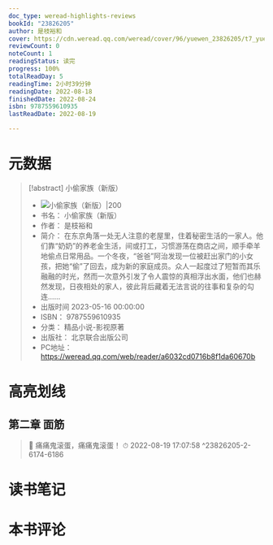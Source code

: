 ```yaml
---
doc_type: weread-highlights-reviews
bookId: "23826205"
author: 是枝裕和
cover: https://cdn.weread.qq.com/weread/cover/96/yuewen_23826205/t7_yuewen_238262051686879662.jpg
reviewCount: 0
noteCount: 1
readingStatus: 读完
progress: 100%
totalReadDay: 5
readingTime: 2小时39分钟
readingDate: 2022-08-18
finishedDate: 2022-08-24
isbn: 9787559610935
lastReadDate: 2022-08-19

---
```

# 元数据
> [!abstract] 小偷家族（新版）
> - ![ 小偷家族（新版）|200](https://cdn.weread.qq.com/weread/cover/96/yuewen_23826205/t7_yuewen_238262051686879662.jpg)
> - 书名： 小偷家族（新版）
> - 作者： 是枝裕和
> - 简介： 在东京角落一处无人注意的老屋里，住着秘密生活的一家人。他们靠“奶奶”的养老金生活，间或打工，习惯游荡在商店之间，顺手牵羊地偷点日常用品。一个冬夜，“爸爸”阿治发现一位被赶出家门的小女孩，把她“偷”了回去，成为新的家庭成员。众人一起度过了短暂而其乐融融的时光，然而一次意外引发了令人震惊的真相浮出水面，他们也赫然发现，日夜相处的家人，彼此背后藏着无法言说的往事和复杂的勾连……
> - 出版时间 2023-05-16 00:00:00
> - ISBN： 9787559610935
> - 分类： 精品小说-影视原著
> - 出版社： 北京联合出版公司
> - PC地址：https://weread.qq.com/web/reader/a6032cd0716b8f1da60670b

# 高亮划线

## 第二章 面筋

> 📌 痛痛鬼滚蛋，痛痛鬼滚蛋！ 
> ⏱ 2022-08-19 17:07:58 ^23826205-2-6174-6186

# 读书笔记

# 本书评论
